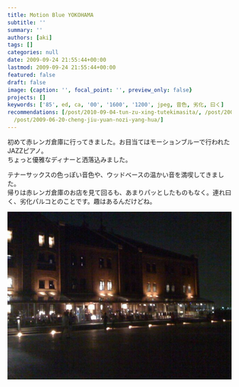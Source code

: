 ```yaml
---
title: Motion Blue YOKOHAMA
subtitle: ''
summary: ''
authors: [aki]
tags: []
categories: null
date: 2009-09-24 21:55:44+00:00
lastmod: 2009-09-24 21:55:44+00:00
featured: false
draft: false
image: {caption: '', focal_point: '', preview_only: false}
projects: []
keywords: ['85', ed, ca, '00', '1600', '1200', jpeg, 音色, 劣化, 曰く]
recommendations: [/post/2010-09-04-tun-zu-xing-tutekimasita/, /post/2009-07-23-fujiyama/,
  /post/2009-06-20-cheng-jiu-yuan-nozi-yang-hua/]
---
```

初めて赤レンガ倉庫に行ってきました。お目当てはモーションブルーで行われたJAZZピアノ。  
ちょっと優雅なディナーと洒落込みました。

テナーサックスの色っぽい音色や、ウッドベースの温かい音を満喫してきました。  
帰りは赤レンガ倉庫のお店を見て回るも、あまりパッとしたものもなく。連れ曰く、劣化パルコとのことです。趣はあるんだけどね。

[![](l_1600_1200_ca074d00-f85d-4139-b129-5ed39958279b.jpeg)](l_1600_1200_ca074d00-f85d-4139-b129-5ed39958279b.jpeg)


